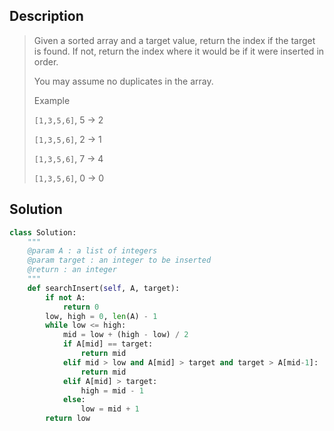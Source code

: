Description
-------------

> Given a sorted array and a target value, return the index if the target is found. If not, return the index where it would be if it were inserted in order.
> 
> You may assume no duplicates in the array.
> 
> Example
> 
> `[1,3,5,6]`, 5 → 2
> 
> `[1,3,5,6]`, 2 → 1
> 
> `[1,3,5,6]`, 7 → 4
> 
> `[1,3,5,6]`, 0 → 0

Solution
-----------

```python
class Solution:
    """
    @param A : a list of integers
    @param target : an integer to be inserted
    @return : an integer
    """
    def searchInsert(self, A, target):
        if not A:
            return 0
        low, high = 0, len(A) - 1
        while low <= high:
            mid = low + (high - low) / 2
            if A[mid] == target:
                return mid
            elif mid > low and A[mid] > target and target > A[mid-1]:
                return mid
            elif A[mid] > target:
                high = mid - 1
            else:
                low = mid + 1
        return low
```
